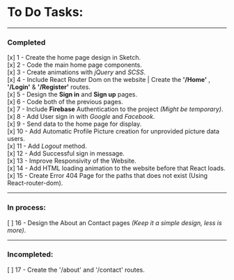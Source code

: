 # To Do Tasks:
  
---
 
### Completed
[x]    1 - Create the home page design in Sketch.  
[x]    2 - Code the main home page components.  
[x]    3 - Create animations with *jQuery* and *SCSS*.  
[x]    4 - Include React Router Dom on the website | Create the **'/Home'** , **'/Login'** & **'/Register'** routes.  
[x]    5 - Design the **Sign in** and **Sign up** pages.  
[x]    6 - Code both of the previous pages.  
[x]    7 - Include **Firebase** Authentication to the project *(Might be temporary)*.  
[x]    8 - Add User sign in with *Google* and *Facebook*.  
[x]    9 - Send data to the home page for display.  
[x]    10 - Add Automatic Profile Picture creation for unprovided picture data users.  
[x]    11 - Add *Logout* method.  
[x]    12 - Add Successful sign in message.  
[x]    13 - Improve Responsivity of the Website.  
[x]    14 - Add HTML loading animation to the website before that React loads.  
[x]    15 - Create Error 404 Page for the paths that does not exist (Using React-router-dom).  
  
---
  
### In process:
[ ]    16 - Design the About an Contact pages *(Keep it a simple design, less is more)*. 
  
---
  
### Incompleted:
[ ]    17 - Create the '/about' and '/contact' routes.  
